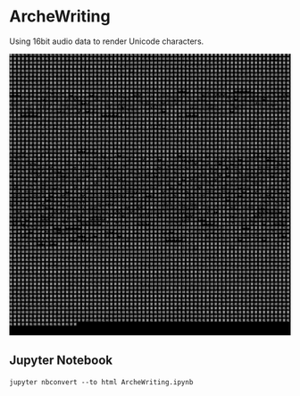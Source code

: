 # ArcheWriting

Using 16bit audio data to render Unicode characters.

![](./image.jpg)

## Jupyter Notebook

```
jupyter nbconvert --to html ArcheWriting.ipynb
```